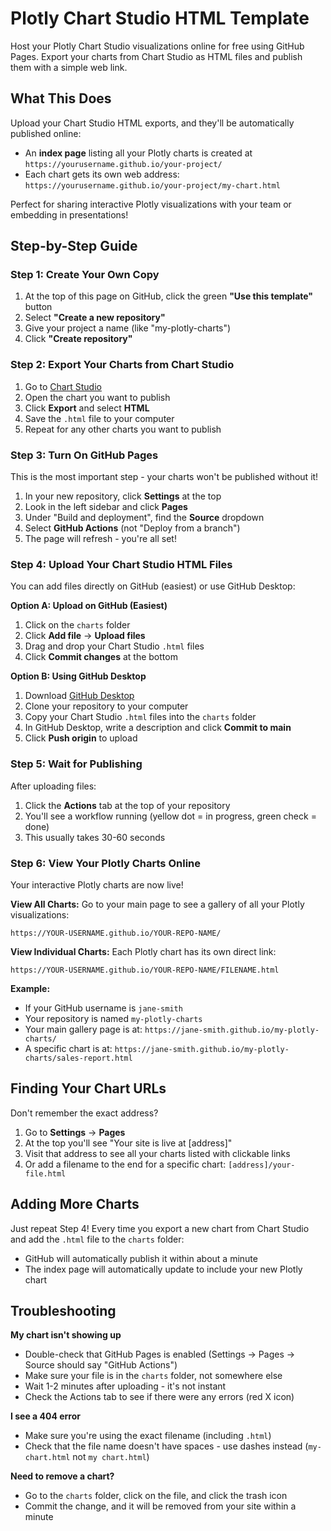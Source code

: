 # Plotly Chart Studio HTML Template

Host your Plotly Chart Studio visualizations online for free using GitHub Pages. Export your charts from Chart Studio as HTML files and publish them with a simple web link.

## What This Does

Upload your Chart Studio HTML exports, and they'll be automatically published online:
- An **index page** listing all your Plotly charts is created at `https://yourusername.github.io/your-project/`
- Each chart gets its own web address: `https://yourusername.github.io/your-project/my-chart.html`

Perfect for sharing interactive Plotly visualizations with your team or embedding in presentations!

## Step-by-Step Guide

### Step 1: Create Your Own Copy

1. At the top of this page on GitHub, click the green **"Use this template"** button
2. Select **"Create a new repository"**
3. Give your project a name (like "my-plotly-charts")
4. Click **"Create repository"**

### Step 2: Export Your Charts from Chart Studio

1. Go to [Chart Studio](https://chart-studio.plotly.com/)
2. Open the chart you want to publish
3. Click **Export** and select **HTML**
4. Save the `.html` file to your computer
5. Repeat for any other charts you want to publish

### Step 3: Turn On GitHub Pages

This is the most important step - your charts won't be published without it!

1. In your new repository, click **Settings** at the top
2. Look in the left sidebar and click **Pages**
3. Under "Build and deployment", find the **Source** dropdown
4. Select **GitHub Actions** (not "Deploy from a branch")
5. The page will refresh - you're all set!

### Step 4: Upload Your Chart Studio HTML Files

You can add files directly on GitHub (easiest) or use GitHub Desktop:

**Option A: Upload on GitHub (Easiest)**
1. Click on the `charts` folder
2. Click **Add file** → **Upload files**
3. Drag and drop your Chart Studio `.html` files
4. Click **Commit changes** at the bottom

**Option B: Using GitHub Desktop**
1. Download [GitHub Desktop](https://desktop.github.com/)
2. Clone your repository to your computer
3. Copy your Chart Studio `.html` files into the `charts` folder
4. In GitHub Desktop, write a description and click **Commit to main**
5. Click **Push origin** to upload

### Step 5: Wait for Publishing

After uploading files:
1. Click the **Actions** tab at the top of your repository
2. You'll see a workflow running (yellow dot = in progress, green check = done)
3. This usually takes 30-60 seconds

### Step 6: View Your Plotly Charts Online

Your interactive Plotly charts are now live!

**View All Charts:**
Go to your main page to see a gallery of all your Plotly visualizations:
```
https://YOUR-USERNAME.github.io/YOUR-REPO-NAME/
```

**View Individual Charts:**
Each Plotly chart has its own direct link:
```
https://YOUR-USERNAME.github.io/YOUR-REPO-NAME/FILENAME.html
```

**Example:**
- If your GitHub username is `jane-smith`
- Your repository is named `my-plotly-charts`
- Your main gallery page is at: `https://jane-smith.github.io/my-plotly-charts/`
- A specific chart is at: `https://jane-smith.github.io/my-plotly-charts/sales-report.html`

## Finding Your Chart URLs

Don't remember the exact address?

1. Go to **Settings** → **Pages**
2. At the top you'll see "Your site is live at [address]"
3. Visit that address to see all your charts listed with clickable links
4. Or add a filename to the end for a specific chart: `[address]/your-file.html`

## Adding More Charts

Just repeat Step 4! Every time you export a new chart from Chart Studio and add the `.html` file to the `charts` folder:
- GitHub will automatically publish it within about a minute
- The index page will automatically update to include your new Plotly chart

## Troubleshooting

**My chart isn't showing up**
- Double-check that GitHub Pages is enabled (Settings → Pages → Source should say "GitHub Actions")
- Make sure your file is in the `charts` folder, not somewhere else
- Wait 1-2 minutes after uploading - it's not instant
- Check the Actions tab to see if there were any errors (red X icon)

**I see a 404 error**
- Make sure you're using the exact filename (including `.html`)
- Check that the file name doesn't have spaces - use dashes instead (`my-chart.html` not `my chart.html`)

**Need to remove a chart?**
- Go to the `charts` folder, click on the file, and click the trash icon
- Commit the change, and it will be removed from your site within a minute
